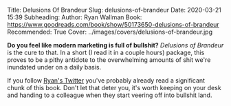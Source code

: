 Title: Delusions Of Brandeur
Slug: delusions-of-brandeur
Date: 2020-03-21 15:39
Subheading: 
Author: Ryan Wallman
Book: https://www.goodreads.com/book/show/50173650-delusions-of-brandeur
Recommended: True
Cover: ../images/covers/delusions-of-brandeur.jpg

**Do you feel like modern marketing is full of bullshit?** *Delusions of Brandeur* is the cure to that. In a short (I read it in a couple hours) package, this proves to be a pithy antidote to the overwhelming amounts of shit we're inundated under on a daily basis.

If you follow [Ryan's Twitter](https://twitter.com/Dr_Draper) you've probably already read a significant chunk of this book. Don't let that deter you, it's worth keeping on your desk and handing to a colleague when they start veering off into bullshit land.